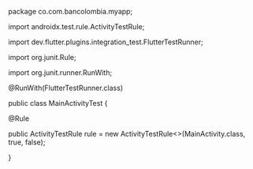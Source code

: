 package co.com.bancolombia.myapp; 

import androidx.test.rule.ActivityTestRule; 

import dev.flutter.plugins.integration_test.FlutterTestRunner; 

import org.junit.Rule; 

import org.junit.runner.RunWith; 

  

@RunWith(FlutterTestRunner.class) 

public class MainActivityTest { 

  @Rule 

  public ActivityTestRule<MainActivity> rule = new ActivityTestRule<>(MainActivity.class, true, false); 

} 
